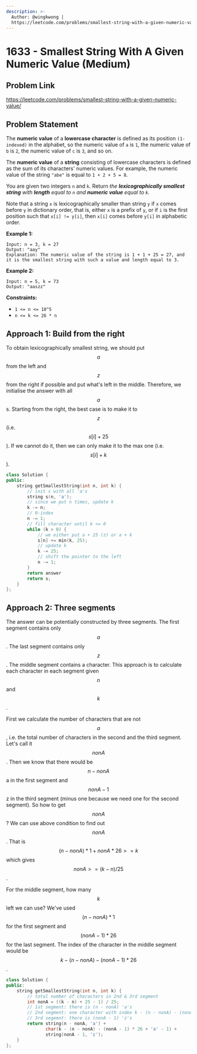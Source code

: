 ```yaml
---
description: >-
  Author: @wingkwong |
  https://leetcode.com/problems/smallest-string-with-a-given-numeric-value/
---
```


# 1633 - Smallest String With A Given Numeric Value (Medium)

## Problem Link

https://leetcode.com/problems/smallest-string-with-a-given-numeric-value/

## Problem Statement

The **numeric value** of a **lowercase character** is defined as its position `(1-indexed)` in the alphabet, so the numeric value of `a` is `1`, the numeric value of `b` is `2`, the numeric value of `c` is `3`, and so on.

The **numeric value** of a **string** consisting of lowercase characters is defined as the sum of its characters' numeric values. For example, the numeric value of the string `"abe"` is equal to `1 + 2 + 5 = 8`.

You are given two integers `n` and `k`. Return _the **lexicographically smallest string** with **length** equal to `n` and **numeric value** equal to `k`._

Note that a string `x` is lexicographically smaller than string `y` if `x` comes before `y` in dictionary order, that is, either `x` is a prefix of `y`, or if `i` is the first position such that `x[i] != y[i]`, then `x[i]` comes before `y[i]` in alphabetic order.



**Example 1:**

```
Input: n = 3, k = 27
Output: "aay"
Explanation: The numeric value of the string is 1 + 1 + 25 = 27, and it is the smallest string with such a value and length equal to 3.
```

**Example 2:**

```
Input: n = 5, k = 73
Output: "aaszz"
```

**Constraints:**

* `1 <= n <= 10^5`
* `n <= k <= 26 * n`

## Approach 1: Build from the right

To obtain lexicographically smallest string, we should put $$a$$ from the left and $$z$$ from the right if possible and put what's left in the middle. Therefore, we initialise the answer with all $$a$$s. Starting from the right, the best case is to make it to $$z$$ (i.e. $$s[i] + 25$$). If we cannot do it, then we can only make it to the max one (i.e. $$s[i] + k$$).

<SolutionAuthor name="@wingkwong"/>

```cpp
class Solution {
public:
    string getSmallestString(int n, int k) {
        // init s with all 'a's
        string s(n, 'a');
        // since we put n times, update k
        k -= n; 
        // 0-index
        n -= 1;
        // fill character until k <= 0
        while (k > 0) {
            // we either put a + 25 (z) or a + k
            s[n] += min(k, 25);
            // update k
            k -= 25;
            // shift the pointer to the left
            n -= 1;
        }
        return answer
        return s;
    }
};
```

## Approach 2: Three segments

The answer can be potentially constructed by three segments. The first segment contains only $$a$$. The last segment contains only $$z$$. The middle segment contains a character. This approach is to calculate each character in each segment given $$n$$ and $$k$$.

First we calculate the number of characters that are not $$a$$, i.e. the total number of characters in the second and the third segment. Let's call it $$nonA$$. Then we know that there would be $$n - nonA$$ a in the first segment and $$nonA - 1$$ z in the third segment (minus one because we need one for the second segment). So how to get $$nonA$$? We can use above condition to find out $$nonA$$. That is $$(n - nonA) * 1 + nonA * 26 >= k$$ which gives $$nonA >= (k - n) / 25$$.

For the middle segment, how many $$k$$ left we can use? We've used $$(n - nonA) * 1$$ for the first segment and $$(nonA-1)* 26$$ for the last segment. The index of the character in the middle segment would be $$k - (n - nonA) - (nonA - 1) * 26$$.

<SolutionAuthor name="@wingkwong"/>

```cpp
class Solution {
public:
    string getSmallestString(int n, int k) {
        // total number of characters in 2nd & 3rd segment
        int nonA = ((k - n) + 25 - 1) / 25;
        // 1st segment: there is (n - nonA) 'a's
        // 2nd segment: one character with index k - (n - nonA) - (nonA - 1) * 26
        // 3rd segemnt: there is (nonA - 1) 'z's
        return string(n - nonA, 'a') + 
               char(k - (n - nonA) - (nonA - 1) * 26 + 'a' - 1) + 
               string(nonA - 1, 'z');
    }
};
```
